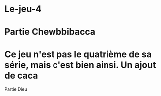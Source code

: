Le-jeu-4
========

Partie Chewbbibacca
=======
Ce jeu n'est pas le quatrième de sa série, mais c'est bien ainsi.
Un ajout de caca
=======

Partie Dieu
